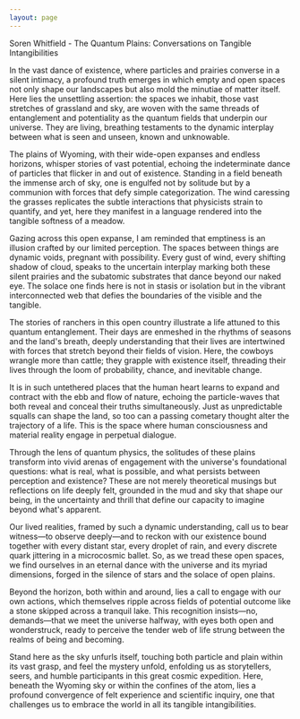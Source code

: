 ```yaml
---
layout: page
---
```

Soren Whitfield - The Quantum Plains: Conversations on Tangible Intangibilities  

In the vast dance of existence, where particles and prairies converse in a silent intimacy, a profound truth emerges in which empty and open spaces not only shape our landscapes but also mold the minutiae of matter itself. Here lies the unsettling assertion: the spaces we inhabit, those vast stretches of grassland and sky, are woven with the same threads of entanglement and potentiality as the quantum fields that underpin our universe. They are living, breathing testaments to the dynamic interplay between what is seen and unseen, known and unknowable.

The plains of Wyoming, with their wide-open expanses and endless horizons, whisper stories of vast potential, echoing the indeterminate dance of particles that flicker in and out of existence. Standing in a field beneath the immense arch of sky, one is engulfed not by solitude but by a communion with forces that defy simple categorization. The wind caressing the grasses replicates the subtle interactions that physicists strain to quantify, and yet, here they manifest in a language rendered into the tangible softness of a meadow.

Gazing across this open expanse, I am reminded that emptiness is an illusion crafted by our limited perception. The spaces between things are dynamic voids, pregnant with possibility. Every gust of wind, every shifting shadow of cloud, speaks to the uncertain interplay marking both these silent prairies and the subatomic substrates that dance beyond our naked eye. The solace one finds here is not in stasis or isolation but in the vibrant interconnected web that defies the boundaries of the visible and the tangible.

The stories of ranchers in this open country illustrate a life attuned to this quantum entanglement. Their days are enmeshed in the rhythms of seasons and the land's breath, deeply understanding that their lives are intertwined with forces that stretch beyond their fields of vision. Here, the cowboys wrangle more than cattle; they grapple with existence itself, threading their lives through the loom of probability, chance, and inevitable change.

It is in such untethered places that the human heart learns to expand and contract with the ebb and flow of nature, echoing the particle-waves that both reveal and conceal their truths simultaneously. Just as unpredictable squalls can shape the land, so too can a passing cometary thought alter the trajectory of a life. This is the space where human consciousness and material reality engage in perpetual dialogue.

Through the lens of quantum physics, the solitudes of these plains transform into vivid arenas of engagement with the universe's foundational questions: what is real, what is possible, and what persists between perception and existence? These are not merely theoretical musings but reflections on life deeply felt, grounded in the mud and sky that shape our being, in the uncertainty and thrill that define our capacity to imagine beyond what's apparent.

Our lived realities, framed by such a dynamic understanding, call us to bear witness—to observe deeply—and to reckon with our existence bound together with every distant star, every droplet of rain, and every discrete quark jittering in a microcosmic ballet. So, as we tread these open spaces, we find ourselves in an eternal dance with the universe and its myriad dimensions, forged in the silence of stars and the solace of open plains.

Beyond the horizon, both within and around, lies a call to engage with our own actions, which themselves ripple across fields of potential outcome like a stone skipped across a tranquil lake. This recognition insists—no, demands—that we meet the universe halfway, with eyes both open and wonderstruck, ready to perceive the tender web of life strung between the realms of being and becoming. 

Stand here as the sky unfurls itself, touching both particle and plain within its vast grasp, and feel the mystery unfold, enfolding us as storytellers, seers, and humble participants in this great cosmic expedition. Here, beneath the Wyoming sky or within the confines of the atom, lies a profound convergence of felt experience and scientific inquiry, one that challenges us to embrace the world in all its tangible intangibilities.